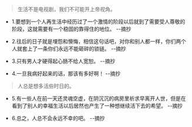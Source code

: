 >生活不是电视剧，我们不可能开上帝视角。

- 1.要想到一个人再生活中经历过了一个激情的阶段以后就到了需要受人尊敬的阶段，这就需要有一个稳固的靠得住的地位。 --摘抄

- 2.往后的日子就是埋怨和懊悔，相信这句话吧，对你和别人都一样，你们两个人就套上了一条你们永远不能砸碎的锁链。 --摘抄

- 3.只有男人才硬得起心肠不给人宽恕。 --摘抄

- 4.一旦我病好起来的话，那该有多好啊！ --摘抄

>人总是想多活些时日的。

- 5.有一些人在前一天还灵魂空虚，在阴沉沉的病房里祈求早离开人世，但是在看到了别人的幸福生活以后居然也产生了一种想继续活下去的希望。 --摘抄

- 6.总之，人总不会永远不幸的吧。 --摘抄
